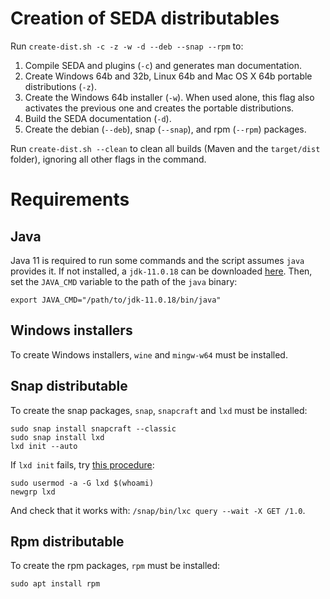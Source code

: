 # Creation of SEDA distributables

Run `create-dist.sh -c -z -w -d --deb --snap --rpm` to:

1. Compile SEDA and plugins (`-c`) and generates man documentation.
2. Create Windows 64b and 32b, Linux 64b and Mac OS X 64b portable distributions (`-z`).
3. Create the Windows 64b installer (`-w`). When used alone, this flag also activates the previous one and creates the portable distributions.
4. Build the SEDA documentation (`-d`).
5. Create the debian (`--deb`), snap (`--snap`), and rpm (`--rpm`) packages.

Run `create-dist.sh --clean` to clean all builds (Maven and the `target/dist` folder), ignoring all other flags in the command.

# Requirements

## Java

Java 11 is required to run some commands and the script assumes `java` provides it. If not installed, a `jdk-11.0.18` can be downloaded [here](https://www.oracle.com/java/technologies/javase/jdk11-archive-downloads.html). Then, set the `JAVA_CMD` variable to the path of the `java` binary:

```shell
export JAVA_CMD="/path/to/jdk-11.0.18/bin/java"
```

## Windows installers

To create Windows installers, `wine` and `mingw-w64` must be installed.

## Snap distributable

To create the snap packages, `snap`, `snapcraft` and `lxd` must be installed:

```shell
sudo snap install snapcraft --classic
sudo snap install lxd
lxd init --auto
```

If `lxd init` fails, try [this procedure](https://stackoverflow.com/a/54505693/1821422):

```shell
sudo usermod -a -G lxd $(whoami)
newgrp lxd
```

And check that it works with: `/snap/bin/lxc query --wait -X GET /1.0`.

## Rpm distributable

To create the rpm packages, `rpm` must be installed:

```shell
sudo apt install rpm
```
